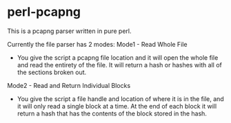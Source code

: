 # perl-pcapng
This is a pcapng parser written in pure perl.

Currently the file parser has 2 modes:
Mode1 - Read Whole File
- You give the script a pcapng file location and it will open the whole file and read the entirety of the file.  It will return a hash or hashes with all of the sections broken out.

Mode2 - Read and Return Individual Blocks
- You give the script a file handle and location of where it is in the file, and it will only read a single block at a time. At the end of each block it will return a hash that has the contents of the block stored in the hash. 
